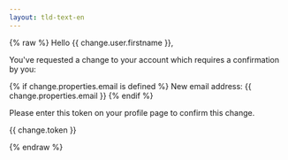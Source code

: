 ```yaml
---
layout: tld-text-en
---
```


{% raw %}
Hello {{ change.user.firstname }},

You've requested a change to your account which requires a confirmation by you:

{% if change.properties.email is defined %}
New email address: {{ change.properties.email }}
{% endif %}

Please enter this token on your profile page to confirm this change.

{{ change.token }}

{% endraw %}
